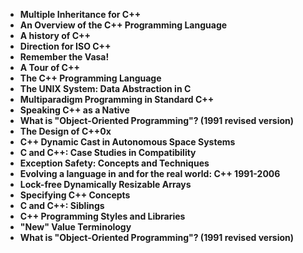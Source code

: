 <ul>
 <li><b><a target="_blank" href="https://github.com/manjunath5496/Bjarne-Stroustrup-Papers/blob/master/ru(1).pdf" style="text-decoration:none;">Multiple Inheritance for C++</a></b></li>
  
<li><b><a target="_blank" href="https://github.com/manjunath5496/Bjarne-Stroustrup-Papers/blob/master/ru(2).pdf" style="text-decoration:none;">An Overview of the C++ Programming Language</a></b></li>  
  
<li><b><a target="_blank" href="https://github.com/manjunath5496/Bjarne-Stroustrup-Papers/blob/master/ru(3).pdf" style="text-decoration:none;">A history of C++</a></b></li>
                               
 <li><b><a target="_blank" href="https://github.com/manjunath5496/Bjarne-Stroustrup-Papers/blob/master/ru(4).pdf" style="text-decoration:none;">Direction for ISO C++</a></b></li>                              
<li><b><a target="_blank" href="https://github.com/manjunath5496/Bjarne-Stroustrup-Papers/blob/master/ru(5).pdf" style="text-decoration:none;"> Remember the Vasa! </a></b></li>
 <li><b><a target="_blank" href="https://github.com/manjunath5496/Bjarne-Stroustrup-Papers/blob/master/ru(6).pdf" style="text-decoration:none;">A Tour of C++ </a></b></li>
                <li><b><a target="_blank" href="https://github.com/manjunath5496/Bjarne-Stroustrup-Papers/blob/master/ru(7).pdf" style="text-decoration:none;">The C++ Programming Language  </a></b></li>                                
          <li><b><a target="_blank" href="https://github.com/manjunath5496/Bjarne-Stroustrup-Papers/blob/master/ru(8).pdf" style="text-decoration:none;">The UNIX System: Data Abstraction in C </a></b></li>           

 <li><b><a target="_blank" href="https://github.com/manjunath5496/Bjarne-Stroustrup-Papers/blob/master/ru(9).pdf" style="text-decoration:none;">Multiparadigm Programming in Standard C++</a></b></li>
                <li><b><a target="_blank" href="https://github.com/manjunath5496/Bjarne-Stroustrup-Papers/blob/master/ru(10).pdf" style="text-decoration:none;">Speaking C++ as a Native </a></b></li>                                
          <li><b><a target="_blank" href="https://github.com/manjunath5496/Bjarne-Stroustrup-Papers/blob/master/ru(11).pdf" style="text-decoration:none;">What is "Object-Oriented Programming"? (1991 revised version) </a></b></li> 
          
          
  <li><b><a target="_blank" href="https://github.com/manjunath5496/Bjarne-Stroustrup-Papers/blob/master/ru(12).pdf" style="text-decoration:none;">The Design of C++0x</a></b></li>
  
<li><b><a target="_blank" href="https://github.com/manjunath5496/Bjarne-Stroustrup-Papers/blob/master/ru(13).pdf" style="text-decoration:none;">C++ Dynamic Cast in Autonomous Space Systems</a></b></li>  
  
<li><b><a target="_blank" href="https://github.com/manjunath5496/Bjarne-Stroustrup-Papers/blob/master/ru(14).pdf" style="text-decoration:none;">C and C++: Case Studies in Compatibility</a></b></li>
                               
 <li><b><a target="_blank" href="https://github.com/manjunath5496/Bjarne-Stroustrup-Papers/blob/master/ru(15).pdf" style="text-decoration:none;">Exception Safety: Concepts and Techniques</a></b></li>                              
<li><b><a target="_blank" href="https://github.com/manjunath5496/Bjarne-Stroustrup-Papers/blob/master/ru(16).pdf" style="text-decoration:none;"> Evolving a language in and for the real world: C++ 1991-2006 </a></b></li>
 <li><b><a target="_blank" href="https://github.com/manjunath5496/Bjarne-Stroustrup-Papers/blob/master/ru(17).pdf" style="text-decoration:none;">Lock-free Dynamically Resizable Arrays</a></b></li>
                <li><b><a target="_blank" href="https://github.com/manjunath5496/Bjarne-Stroustrup-Papers/blob/master/ru(18).pdf" style="text-decoration:none;">Specifying C++ Concepts  </a></b></li>                                
          <li><b><a target="_blank" href="https://github.com/manjunath5496/Bjarne-Stroustrup-Papers/blob/master/ru(19).pdf" style="text-decoration:none;">C and C++: Siblings </a></b></li>           

 <li><b><a target="_blank" href="https://github.com/manjunath5496/Bjarne-Stroustrup-Papers/blob/master/ru(20).pdf" style="text-decoration:none;">C++ Programming Styles and Libraries</a></b></li>
                <li><b><a target="_blank" href="https://github.com/manjunath5496/Bjarne-Stroustrup-Papers/blob/master/ru(21).pdf" style="text-decoration:none;">"New" Value Terminology </a></b></li>                                
          <li><b><a target="_blank" href="https://github.com/manjunath5496/Bjarne-Stroustrup-Papers/blob/master/ru(11).pdf" style="text-decoration:none;">What is "Object-Oriented Programming"? (1991 revised version) </a></b></li>          
          
          
          





</ul>
